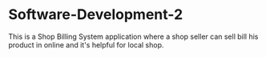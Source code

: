 # Software-Development-2
This is a Shop Billing System application where a shop seller can sell bill his product in online and it's helpful for local shop.
